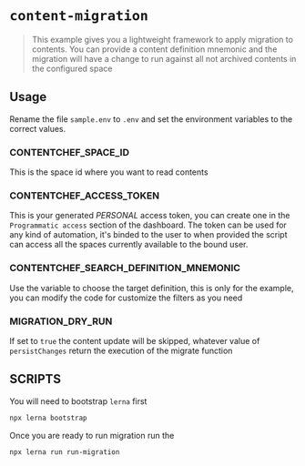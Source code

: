 # `content-migration`

> This example gives you a lightweight framework to apply migration to contents. 
> You can provide a content definition mnemonic and the migration will have a change to run against all not archived contents in the configured space

## Usage

Rename the file `sample.env` to `.env` and set the environment variables to the correct values.

### CONTENTCHEF_SPACE_ID

This is the space id where you want to read contents

### CONTENTCHEF_ACCESS_TOKEN

This is your generated *PERSONAL* access token, you can create one in the `Programmatic access` section of the dashboard.
The token can be used for any kind of automation, it's binded to the user to when provided the script can access all the spaces currently available to the bound user.

### CONTENTCHEF_SEARCH_DEFINITION_MNEMONIC

Use the variable to choose the target definition, this is only for the example, you can modify the code for customize the filters as you need

### MIGRATION_DRY_RUN

If set to `true` the content update will be skipped, whatever value of `persistChanges` return the execution of the migrate function

## SCRIPTS

You will need to bootstrap `lerna` first

```bash
npx lerna bootstrap
```

Once you are ready to run migration run the 

```bash
npx lerna run run-migration
```

